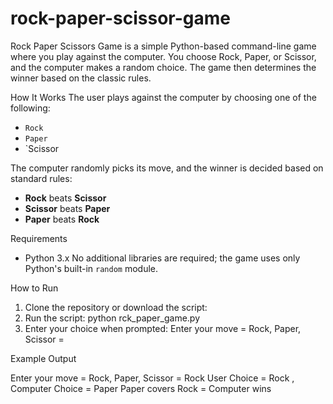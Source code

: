 # rock-paper-scissor-game
Rock Paper Scissors Game is a simple Python-based command-line game where you play against the computer. You choose Rock, Paper, or Scissor, and the computer makes a random choice. The game then determines the winner based on the classic rules. 

How It Works
The user plays against the computer by choosing one of the following:
- `Rock`
- `Paper`
- `Scissor

 The computer randomly picks its move, and the winner is decided based on standard rules:
- **Rock** beats **Scissor**
- **Scissor** beats **Paper**
- **Paper** beats **Rock**

Requirements
- Python 3.x
No additional libraries are required; the game uses only Python's built-in `random` module.

How to Run
1. Clone the repository or download the script:
2. Run the script:
        python rck_paper_game.py
3. Enter your choice when prompted:
    Enter your move = Rock, Paper, Scissor =

Example Output

Enter your move = Rock, Paper, Scissor = Rock
User Choice = Rock , Computer Choice = Paper
Paper covers Rock = Computer wins


